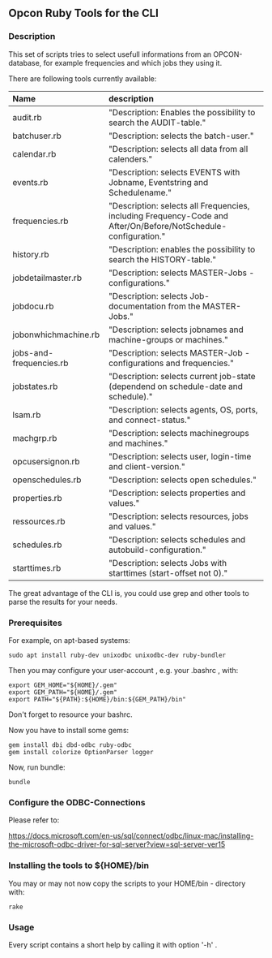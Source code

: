 ## Opcon Ruby Tools for the CLI


### Description

This set of scripts tries to select usefull informations from an OPCON-database,
for example frequencies and which jobs they using it.

There are following tools currently available:

| Name | description |
| :--- | :--- |
| audit.rb | "Description: Enables the possibility to search the AUDIT-table." |
| batchuser.rb | "Description: selects the batch-user." |
| calendar.rb | "Description: selects all data from all calenders." |
| events.rb | "Description: selects EVENTS with Jobname, Eventstring and Schedulename." |
| frequencies.rb | "Description: selects all Frequencies, including Frequency-Code and After/On/Before/NotSchedule-configuration." |
| history.rb | "Description: enables the possibility to search the HISTORY-table." |
| jobdetailmaster.rb | "Description: selects MASTER-Jobs - configurations." |
| jobdocu.rb | "Description: selects Job-documentation from the MASTER-Jobs." |
| jobonwhichmachine.rb | "Description: selects jobnames and machine-groups or machines." |
| jobs-and-frequencies.rb | "Description: selects MASTER-Job - configurations and frequencies." |
| jobstates.rb | "Description: selects current job-state (dependend on schedule-date and schedule)." |
| lsam.rb | "Description: selects agents, OS, ports, and connect-status." |
| machgrp.rb | "Description: selects machinegroups and machines." |
| opcusersignon.rb | "Description: selects user, login-time and client-version." |
| openschedules.rb | "Description: selects open schedules." |
| properties.rb | "Description: selects properties and values." |
| ressources.rb | "Description: selects resources, jobs and values." |
| schedules.rb | "Description: selects schedules and autobuild-configuration." |
| starttimes.rb | "Description: selects Jobs with starttimes (start-offset not 0)." |

The great advantage of the CLI is, you could use grep and other tools to parse the results
for your needs.

### Prerequisites

For example, on apt-based systems:

~~~
sudo apt install ruby-dev unixodbc unixodbc-dev ruby-bundler
~~~

Then you may configure your user-account , e.g. your .bashrc , with:

~~~
export GEM_HOME="${HOME}/.gem"
export GEM_PATH="${HOME}/.gem"
export PATH="${PATH}:${HOME}/bin:${GEM_PATH}/bin"
~~~

Don't forget to resource your bashrc.

Now you have to install some gems:

~~~
gem install dbi dbd-odbc ruby-odbc
gem install colorize OptionParser logger
~~~

Now, run bundle:

~~~
bundle
~~~


### Configure the ODBC-Connections

Please refer to:

https://docs.microsoft.com/en-us/sql/connect/odbc/linux-mac/installing-the-microsoft-odbc-driver-for-sql-server?view=sql-server-ver15


### Installing the tools to ${HOME}/bin

You may or may not now copy the scripts to your HOME/bin - directory with:

~~~
rake
~~~

### Usage

Every script contains a short help by calling it with option '-h' .

